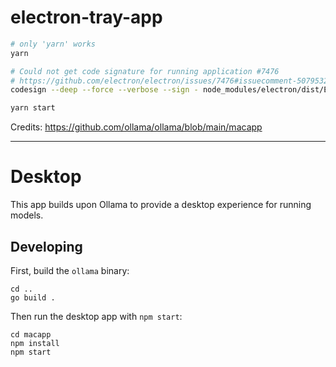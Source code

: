 # electron-tray-app

```sh
# only 'yarn' works
yarn

# Could not get code signature for running application #7476
# https://github.com/electron/electron/issues/7476#issuecomment-507953229
codesign --deep --force --verbose --sign - node_modules/electron/dist/Electron.app

yarn start
```

Credits: https://github.com/ollama/ollama/blob/main/macapp

---

# Desktop

This app builds upon Ollama to provide a desktop experience for running models.

## Developing

First, build the `ollama` binary:

```
cd ..
go build .
```

Then run the desktop app with `npm start`:

```
cd macapp
npm install
npm start
```
